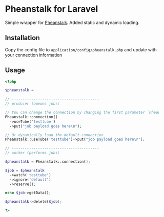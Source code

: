 # Pheanstalk for Laravel #

Simple wrapper for [Pheanstalk](https://github.com/pda/pheanstalk). Added static and dynamic loading.

## Installation ##

Copy the config file to `application/config/pheanstalk.php` and update with your connection information

## Usage ##

```php
<?php

$pheanstalk = 

// ----------------------------------------
// producer (queues jobs)

// You can change the connection by changing the first parameter `Pheanstalk::connection('beanstalk1')`, connecitons are handled in the config
Pheanstalk::connection()
  ->useTube('testtube')
  ->put("job payload goes here\n");

// Or dynamically load the default connection
Pheanstalk::useTube('testtube')->put("job payload goes here\n");

// ----------------------------------------
// worker (performs jobs)

$pheanstalk = Pheanstalk::connection();

$job = $pheanstalk
  ->watch('testtube')
  ->ignore('default')
  ->reserve();

echo $job->getData();

$pheanstalk->delete($job);

?>
```